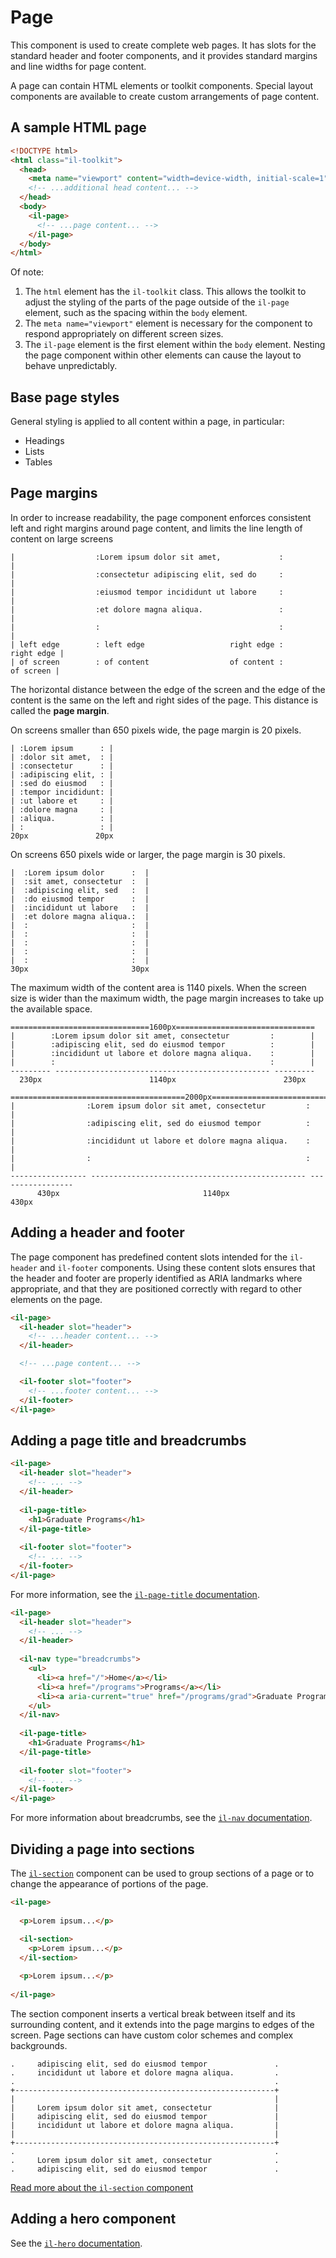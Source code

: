 # Page

This component is used to create complete web pages. It has slots for the standard header and footer components, and it provides standard margins and line widths for page content.

A page can contain HTML elements or toolkit components. Special layout components are available to create custom arrangements of page content.

## A sample HTML page

```html
<!DOCTYPE html>
<html class="il-toolkit">
  <head>
    <meta name="viewport" content="width=device-width, initial-scale=1">
    <!-- ...additional head content... -->
  </head>
  <body>
    <il-page>
      <!-- ...page content... -->
    </il-page>
  </body>
</html>
```
Of note:

1. The `html` element has the `il-toolkit` class. This allows the toolkit to adjust the styling of the parts of the page outside of the `il-page` element, such as the spacing within the `body` element.
2. The `meta name="viewport"` element is necessary for the component to respond appropriately on different screen sizes.
3. The `il-page` element is the first element within the `body` element. Nesting the page component within other elements can cause the layout to behave unpredictably.

## Base page styles

General styling is applied to all content within a page, in particular:

* Headings
* Lists
* Tables

## Page margins

In order to increase readability, the page component enforces consistent left and right margins around page content, and limits the line length of content on large screens

```
|                  :Lorem ipsum dolor sit amet,             :                  |
|                  :consectetur adipiscing elit, sed do     :                  |
|                  :eiusmod tempor incididunt ut labore     :                  |
|                  :et dolore magna aliqua.                 :                  |                              
|                  :                                        :                  |
| left edge        : left edge                   right edge :       right edge |
| of screen        : of content                  of content :        of screen |
```

The horizontal distance between the edge of the screen and the edge of the content is the same on the left and right sides of the page. This distance is called the **page margin**.

On screens smaller than 650 pixels wide, the page margin is 20 pixels.

```
| :Lorem ipsum      : |
| :dolor sit amet,  : |
| :consectetur      : |
| :adipiscing elit, : |
| :sed do eiusmod   : |
| :tempor incididunt: |
| :ut labore et     : |
| :dolore magna     : |
| :aliqua.          : |
| :                 : |
20px               20px
```

On screens 650 pixels wide or larger, the page margin is 30 pixels.

```
|  :Lorem ipsum dolor      :  |
|  :sit amet, consectetur  :  |
|  :adipiscing elit, sed   :  |
|  :do eiusmod tempor      :  |
|  :incididunt ut labore   :  |
|  :et dolore magna aliqua.:  |
|  :                       :  |
|  :                       :  |
|  :                       :  |
|  :                       :  |
|  :                       :  |
30px                       30px
```

The maximum width of the content area is 1140 pixels. When the screen size is wider than the maximum width, the page margin increases to take up the available space.

```
===============================1600px===============================
|        :Lorem ipsum dolor sit amet, consectetur         :        |
|        :adipiscing elit, sed do eiusmod tempor          :        |
|        :incididunt ut labore et dolore magna aliqua.    :        |
|        :                                                :        |
--------- ------------------------------------------------ ---------
  230px                        1140px                        230px
```

```
=======================================2000px=======================================
|                :Lorem ipsum dolor sit amet, consectetur         :                |
|                :adipiscing elit, sed do eiusmod tempor          :                |
|                :incididunt ut labore et dolore magna aliqua.    :                |
|                :                                                :                |
----------------- ------------------------------------------------ -----------------
      430px                                1140px                       430px
```


## Adding a header and footer

The page component has predefined content slots intended for the `il-header` and `il-footer` components. Using these content slots ensures that the header and footer are properly identified as ARIA landmarks where appropriate, and that they are positioned correctly with regard to other elements on the page.

```html
<il-page>
  <il-header slot="header">
    <!-- ...header content... -->
  </il-header>

  <!-- ...page content... -->

  <il-footer slot="footer">
    <!-- ...footer content... -->
  </il-footer>
</il-page>
```

## Adding a page title and breadcrumbs

```html
<il-page>
  <il-header slot="header">
    <!-- ... -->
  </il-header>
  
  <il-page-title>
    <h1>Graduate Programs</h1>
  </il-page-title>
  
  <il-footer slot="footer">
    <!-- ... -->
  </il-footer>
</il-page>
```

For more information, see the [`il-page-title` documentation](../il-page-title/README.md).

```html
<il-page>
  <il-header slot="header">
    <!-- ... -->
  </il-header>
  
  <il-nav type="breadcrumbs">
    <ul>
      <li><a href="/">Home</a></li>
      <li><a href="/programs">Programs</a></li>
      <li><a aria-current="true" href="/programs/grad">Graduate Programs</a></li>
    </ul>
  </il-nav>
  
  <il-page-title>
    <h1>Graduate Programs</h1>
  </il-page-title>
  
  <il-footer slot="footer">
    <!-- ... -->
  </il-footer>
</il-page>
```

For more information about breadcrumbs, see the [`il-nav` documentation](../il-nav/README.md).

## Dividing a page into sections

The [`il-section`](../il-section/README.md) component can be used to group sections of a page or to change the appearance of portions of the page.

```html
<il-page>
  
  <p>Lorem ipsum...</p>
  
  <il-section>
    <p>Lorem ipsum...</p>
  </il-section>

  <p>Lorem ipsum...</p>
  
</il-page>
```

The section component inserts a vertical break between itself and its surrounding content, and it extends into the page margins to edges of the screen. Page sections can have custom color schemes and complex backgrounds. 


```
.     adipiscing elit, sed do eiusmod tempor               .
.     incididunt ut labore et dolore magna aliqua.         .
.                                                          .
+----------------------------------------------------------+
|                                                          |
|     Lorem ipsum dolor sit amet, consectetur              |
|     adipiscing elit, sed do eiusmod tempor               |
|     incididunt ut labore et dolore magna aliqua.         |
|                                                          |
+----------------------------------------------------------+
.                                                          .
.     Lorem ipsum dolor sit amet, consectetur              .
.     adipiscing elit, sed do eiusmod tempor               .
```

[Read more about the `il-section` component](../il-section/README.md)

## Adding a hero component

See the [`il-hero` documentation](../il-hero/README.md).
